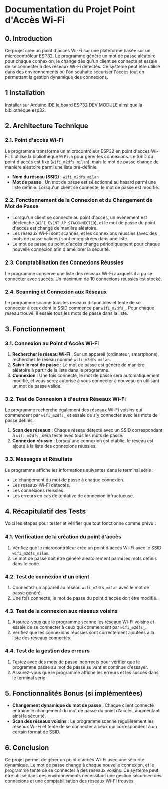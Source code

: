 # Documentation du Projet Point d'Accès Wi-Fi

## 0. Introduction

Ce projet crée un point d'accès Wi-Fi sur une plateforme basée sur un microcontrôleur ESP32. Le programme génère un mot de passe aléatoire pour chaque connexion, le change dès qu'un client se connecte et essaie de se connecter à des réseaux Wi-Fi détectés. Ce système peut être utilisé dans des environnements où l'on souhaite sécuriser l'accès tout en permettant la gestion dynamique des connexions.

## 1 Installation

Installer sur Arduino IDE le board ESP32 DEV MODULE ainsi que la bibliothèque esp32.

## 2. Architecture Technique

### 2.1. Point d'accès Wi-Fi

Le programme transforme un microcontrôleur ESP32 en point d'accès Wi-Fi. Il utilise la bibliothèque `WiFi.h` pour gérer les connexions. Le SSID du point d'accès est fixe (`wifi_m2dfs_milan`), mais le mot de passe change de manière aléatoire parmi une liste pré-définie.

- **Nom du réseau (SSID)** : `wifi_m2dfs_milan`
- **Mot de passe** : Un mot de passe est sélectionné au hasard parmi une liste définie. Lorsqu'un client se connecte, le mot de passe est modifié.

### 2.2. Fonctionnement de la Connexion et du Changement de Mot de Passe

- Lorsqu'un client se connecte au point d'accès, un événement est déclenché (`WIFI_EVENT_AP_STACONNECTED`), et le mot de passe du point d'accès est changé de manière aléatoire.
- Les réseaux Wi-Fi sont scannés, et les connexions réussies (avec des mots de passe valides) sont enregistrées dans une liste.
- Le mot de passe du point d'accès change périodiquement pour chaque nouvelle connexion afin d'améliorer la sécurité.

### 2.3. Comptabilisation des Connexions Réussies

Le programme conserve une liste des réseaux Wi-Fi auxquels il a pu se connecter avec succès. Un maximum de 10 connexions réussies est stocké.

### 2.4. Scanning et Connexion aux Réseaux

Le programme scanne tous les réseaux disponibles et tente de se connecter à ceux dont le SSID commence par `wifi_m2dfs_`. Pour chaque réseau trouvé, il essaie tous les mots de passe dans la liste.

## 3. Fonctionnement

### 3.1. Connexion au Point d'Accès Wi-Fi

1. **Rechercher le réseau Wi-Fi** : Sur un appareil (ordinateur, smartphone), recherchez le réseau nommé `wifi_m2dfs_milan`.
2. **Saisir le mot de passe** : Le mot de passe est généré de manière aléatoire à partir de la liste dans le programme.
3. **Connexion** : Une fois connecté, le mot de passe sera automatiquement modifié, et vous serez autorisé à vous connecter à nouveau en utilisant un mot de passe valide.

### 3.2. Test de Connexion à d'autres Réseaux Wi-Fi

Le programme recherche également des réseaux Wi-Fi voisins qui commencent par `wifi_m2dfs_` et essaie de s'y connecter avec les mots de passe définis.

1. **Scan des réseaux** : Chaque réseau détecté avec un SSID correspondant à `wifi_m2dfs_` sera testé avec tous les mots de passe.
2. **Connexion réussie** : Lorsqu'une connexion est établie, le réseau est ajouté à la liste des connexions réussies.

### 3.3. Messages et Résultats

Le programme affiche les informations suivantes dans le terminal série :
- Le changement du mot de passe à chaque connexion.
- Les réseaux Wi-Fi détectés.
- Les connexions réussies.
- Les erreurs en cas de tentative de connexion infructueuse.

## 4. Récapitulatif des Tests

Voici les étapes pour tester et vérifier que tout fonctionne comme prévu :

### 4.1. Vérification de la création du point d'accès

1. Vérifiez que le microcontrôleur crée un point d'accès Wi-Fi avec le SSID `wifi_m2dfs_milan`.
2. Le mot de passe doit être généré aléatoirement parmi les mots définis dans le code.

### 4.2. Test de connexion d'un client

1. Connectez un appareil au réseau `wifi_m2dfs_milan` avec le mot de passe généré.
2. Une fois connecté, le mot de passe du point d'accès doit être modifié.

### 4.3. Test de la connexion aux réseaux voisins

1. Assurez-vous que le programme scanne les réseaux Wi-Fi voisins et essaie de se connecter à ceux qui commencent par `wifi_m2dfs_`.
2. Vérifiez que les connexions réussies sont correctement ajoutées à la liste des réseaux connectés.

### 4.4. Test de la gestion des erreurs

1. Testez avec des mots de passe incorrects pour vérifier que le programme passe au mot de passe suivant et continue d'essayer.
2. Assurez-vous que le programme affiche les erreurs et les succès dans le terminal série.

## 5. Fonctionnalités Bonus (si implémentées)

- **Changement dynamique du mot de passe** : Chaque client connecté entraîne le changement du mot de passe du point d'accès, augmentant ainsi la sécurité.
- **Scan des réseaux voisins** : Le programme scanne régulièrement les réseaux Wi-Fi et tente de se connecter à ceux qui correspondent à un certain format de SSID.

## 6. Conclusion

Ce projet permet de gérer un point d'accès Wi-Fi avec une sécurité dynamique. Le mot de passe change à chaque nouvelle connexion, et le programme tente de se connecter à des réseaux voisins. Ce système peut être utilisé dans des environnements nécessitant une gestion sécurisée des connexions et une comptabilisation des réseaux Wi-Fi trouvés.


